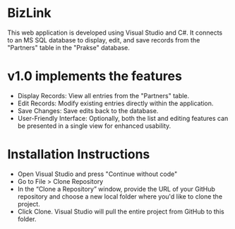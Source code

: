 # BizLink
This web application is developed using Visual Studio and C#. It connects to an MS SQL database to display, edit, and save records from the "Partners" table in the "Prakse" database.


# v1.0 implements the features
 - Display Records: View all entries from the "Partners" table.
 - Edit Records: Modify existing entries directly within the application.
 - Save Changes: Save edits back to the database.
 - User-Friendly Interface: Optionally, both the list and editing features can be presented in a single view for enhanced usability.

 # Installation Instructions
  - Open Visual Studio and press "Continue without code"
  - Go to File > Clone Repository 
  - In the “Clone a Repository” window, provide the URL of your GitHub repository and choose a new local folder where you'd like to clone the project.
  -  Click Clone. Visual Studio will pull the entire project from GitHub to this folder.